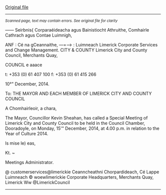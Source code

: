 [Original file](https://www.limerick.ie/sites/default/files/media/documents/2017-07/agenda_for_special_meeting_of_limerick_city_and_county_council_-_15th_december_2014.pdf)

---
*<small>Scanned page, text may contain errors. See original file for clarity</small>*  

_——_ Seirbnis{ Corparaéideacha agus Bainistiocht Athruithe,
Comhairle Cathrach agus Contae Luimnigh,

ANF : Cé na gCeannaithe,
—=—> : Luimneach
Limerick Corporate Services and Change Management.
CITY & COUNTY Limerick City and County Council,
Merchants Quay,

COUNCIL e aaace

t: +353 (0) 61 407 100
f: +353 (0) 61 415 266

10°" December, 2014.

To: THE MAYOR AND EACH MEMBER OF LIMERICK
CITY AND COUNTY COUNCIL

A Chomhairleoir, a chara,

The Mayor, Councillor Kevin Sheahan, has called a Special Meeting of Limerick
City and County Council to be held in the Council Chamber, Dooradoyle, on
Monday, 15'" December, 2014, at 4.00 p.m. in relation to the Year of Culture
2014.

Is mise le) eas,

Kt. ~

Meetings Administrator.

@ customerservices@limerickie
Ceanncheathni Chorpardideach, Cé Lappe Luimneach © woewlimerickie
Corporate Headquarters, Merchants Quay, Limerick Ww @LimerickCouncil


---
